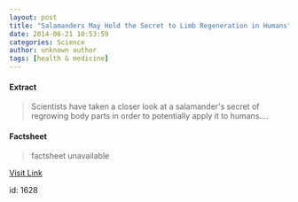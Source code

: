```yaml
---
layout: post
title: "Salamanders May Hold the Secret to Limb Regeneration in Humans"
date: 2014-06-21 10:53:59
categories: Science
author: unknown author
tags: [health & medicine]
---
```



#### Extract
>Scientists have taken a closer look at a salamander's secret of regrowing body parts in order to potentially apply it to humans....

#### Factsheet
>factsheet unavailable

[Visit Link](http://www.scienceworldreport.com/articles/15581/20140621/salamanders-hold-secret-limb-regeneration-humans.htm)

id:    1628
